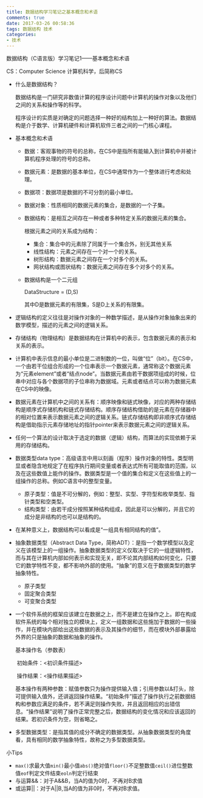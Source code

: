 ```yaml
---
title: 数据结构学习笔记之基本概念和术语
comments: true
date: 2017-03-26 00:58:36
tags: 数据结构 技术
categories:
- 技术
---
```


数据结构（C语言版）学习笔记1——基本概念和术语

CS：Computer Science 计算机科学，后简称CS

- 什么是数据结构？

  数据结构是一门研究非数值计算的程序设计问题中计算机的操作对象以及他们之间的关系和操作等的科学。

  程序设计的实质是对确定的问题选择一种好的结构加上一种好的算法。数据结构是介于数学、计算机硬件和计算机软件三者之间的一门核心课程。

- 基本概念和术语

  - 数据：客观事物的符号的总称，在CS中是指所有能输入到计算机中并被计算机程序处理的符号的总称。

  - 数据元素：是数据的基本单位，在CS中通常作为一个整体进行考虑和处理。

  - 数据项：数据项是数据的不可分割的最小单位。

  - 数据对象：性质相同的数据元素的集合，是数据的一个子集。

  - 数据结构：是相互之间存在一种或者多种特定关系的数据元素的集合。

    根据元素之间的关系成为结构：

    - 集合：集合中的元素除了同属于一个集合外，别无其他关系
    - 线性结构：元素之间存在一个对一个的关系。
    - 树形结构：数据元素之间存在一个对多个的关系。
    - 网状结构或图状结构：数据元素之间存在多个对多个的关系。

  - 数据结构是一个二元组

    DataStructure = (D,S)

    其中D是数据元素的有限集，S是D上关系的有限集。

- 逻辑结构的定义往往是对操作对象的一种数学描述，是从操作对象抽象出来的数学模型，描述的元素之间的逻辑关系。

- 存储结构（物理结构）是数据结构在计算机中的表示，包含数据元素的表示和关系的表示。

- 计算机中表示信息的最小单位是二进制数的一位，叫做“位”（bit）。在CS中，一个由若干位组合形成的一个位串表示一个数据元素，通常称这个数据元素为“元素element”或者“结点node”。当数据元素由若干数据项组成的时候，位串中对应与各个数据项的子位串称为数据域。元素或者结点可以称为数据元素在CS中的映像。

- 数据元素在计算机中之间的关系有：顺序映像和链式映像，对应的两种存储结构是顺序式存储机构和链式存储结构。顺序存储结构借助的是元素在存储器中的相对位置来表示数据元素之间的逻辑关系。链式存储结构即非顺序式存储结构是借助指示元素存储地址的指针pointer来表示数据元素之间的逻辑关系。

- 任何一个算法的设计取决于选定的数据（逻辑）结构，而算法的实现依赖于采用的存储结构。

- 数据类型data type：高级语言中用以刻画（程序）操作对象的特性。类型明显或者隐含地规定了在程序执行期间变量或者表达式所有可能取值的范围，以及在这些数值上能作的操作。数据类型是一个值的集合和定义在这些值上的一组操作的总称。例如C语言中的整型变量。

  - 原子类型：值是不可分解的，例如：整型、实型、字符型和枚举类型、指针类型和空类型。
  - 结构类型：由若干成分按照某种结构组成，因此是可以分解的，并且它的成分是非结构的也可以是结构的。

- 在某种意义上，数据结构可以看成是“一组具有相同结构的值”。

- 抽象数据类型（Abstract Data Type，简称ADT）：是指一个数学模型以及定义在该模型上的一组操作。抽象数据类型的定义仅取决于它的一组逻辑特性，而与其在计算机内部如何表示和实现无关，即不论其内部结构如何变化，只要它的数学特性不变，都不影响外部的使用。“抽象”的意义在于数据类型的数学抽象特性。

  - 原子类型
  - 固定聚合类型
  - 可变聚合类型

- 一个软件系统的框架应该建立在数据之上，而不是建立在操作之上。即在构成软件系统的每个相对独立的模块上，定义一组数据和这些施加于数据的一些操作，并在模块内部给出这些数据的表示及其操作的细节，而在模块外部暴露给外界的只是抽象的数据和抽象的操作。

  基本操作名（参数表）

  ​	初始条件：<初识条件描述>

  ​	操作结果：<操作结果描述>

  基本操作有两种参数：赋值参数只为操作提供输入值；引用参数以&打头，除可提供输入值外，还讲返回操作结果。“初始条件”描述了操作执行之前数据结构和参数应满足的条件，若不满足则操作失败，并且返回相应的出错信息。“操作结果”说明了操作正常完整之后，数据结构的变化情况和应该返回的结果。若初识条件为空，则省略之。

- 多型数据类型：是指其值的成分不确定的数据类型。从抽象数据类型的角度看，具有相同的数学抽象特性，故称之为多型数据类型。

小Tips

- `max()`求最大值`min()`最小值`abs()`绝对值`floor()`不足整数值`ceil()`进位整数值`eof`判定文件结束`eoln`判定行结束
- 与运算&&：对于A&&B，当A的值为0时，不再对B求值
- 或运算||：对于A||B,当A的值为非0时，不再对B求值。

